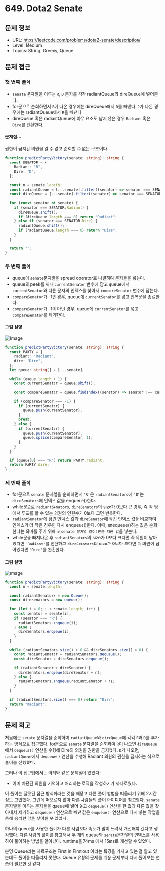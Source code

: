 # 649. Dota2 Senate

## 문제 정보

- URL: https://leetcode.com/problems/dota2-senate/description/
- Level: Medium
- Topics: String, Greedy, Queue

## 문제 접근

### 첫 번째 풀이

- `senate` 문자열을 이루는 `R`, `D` 문자를 각각 radiantQueue와 direQueue에 넣어준다.
- for문으로 순회하면서 `R`이 나온 경우에는 direQueue에서 `D`를 빼낸다. `D`가 나온 경우에는 radiantQueue에서 `R`을 빼낸다.
- direQueue 혹은 radiantQueue에 아무 요소도 남지 않은 경우 `Radiant` 혹은 `Dire`를 반환한다.

#### 문제점...

권한이 금지된 의원을 알 수 없고 순회할 수 없는 구조이다.

```typescript
function predictPartyVictory(senate: string): string {
  const SENATOR = {
    Radiant: "R",
    Dire: "D",
  };

  const n = senate.length;
  const radiantQueue = [...senate].filter((senator) => senator === SENATOR.Radiant);
  const direQueue = [...senate].filter((senator) => senator === SENATOR.Dire);

  for (const senator of senate) {
    if (senator === SENATOR.Radiant) {
      direQueue.shift();
      if (direQueue.length === 0) return "Radiant";
    } else if (senator === SENATOR.Dire) {
      radiantQueue.shift();
      if (radiantQueue.length === 0) return "Dire";
    }
  }

  return "";
}
```

### 두 번째 풀이

- queue에 `senate`문자열을 spread operator로 나열하여 문자들을 넣는다.
- queue의 peek를 꺼내 `currentSenator` 변수에 담고 queue에서 `currentSenator`와 다른 문자의 인덱스를 찾아서 `compareSenator` 변수에 담는다.
- `compareSenator`가 -1인 경우, queue에 `currentSenator`를 넣고 반복문을 종료한다.
- `compareSenator`가 -1이 아닌 경우, queue에 `currentSenator`를 넣고 `compareSenator`를 제거한다.

#### 그림 설명

![Image](https://github.com/user-attachments/assets/1072e560-7069-4cb0-8229-ce5cdb3e2666)

```typescript
function predictPartyVictory(senate: string): string {
  const PARTY = {
    radiant: "Radiant",
    dire: "Dire",
  };
  let queue: string[] = [...senate];

  while (queue.length > 1) {
    const currentSenator = queue.shift();

    const compareSenator = queue.findIndex((senator) => senator !== currentSenator);

    if (compareSenator === -1) {
      if (currentSenator) {
        queue.push(currentSenator);
      }
      break;
    } else {
      if (currentSenator) {
        queue.push(currentSenator);
        queue.splice(compareSenator, 1);
      }
    }
  }

  if (queue[0] === "R") return PARTY.radiant;
  return PARTY.dire;
}
```

### 세 번째 풀이

- for문으로 `senate` 문자열을 순회하면서 `'R'`은 `radiantSenators`에 `'D'`는 `direSenators`에 인덱스 값을 enqueue()한다.
- while문으로 `radiantSenators`, `direSenators`의 size가 0보다 큰 경우, 즉 각 당에서 투표를 할 수 있는 의원의 인원수가 0보다 크면 반복한다.
- `radiantSenator`에 담긴 인덱스 값과 `direSenator`에 담긴 인덱스 값을 비교하여 인덱스가 더 작은 경우만 다시 enqueue()한다. 이때, enequeue()하는 값은 순회한다는 의미를 주기 위해 `n(senate 문자열 길이)만큼 더한 값`을 넣는다.
- while문을 빠져나온 후 `radiantSenators`의 size가 0보다 크다면 즉 의원이 남아있다면 `'Radiant'`를 반환하고 `direSenators`의 size가 0보다 크다면 즉 의원이 남아있다면 `'Dire'`를 봔환한다.

#### 그림 설명

![Image](https://github.com/user-attachments/assets/cd6d154f-d6df-483f-b6e2-fe832ba0cae8)

```typescript
function predictPartyVictory(senate: string): string {
  const n = senate.length;

  const radiantSenators = new Queue();
  const direSenators = new Queue();

  for (let i = 0; i < senate.length; i++) {
    const senator = senate[i];
    if (senator === "R") {
      radiantSenators.enqueue(i);
    } else {
      direSenators.enqueue(i);
    }
  }

  while (radiantSenators.size() > 0 && direSenators.size() > 0) {
    const radiantSenator = radiantSenators.dequeue();
    const direSenator = direSenators.dequeue();

    if (radiantSenator > direSenator) {
      direSenators.enqueue(direSenator + n);
    } else {
      radiantSenators.enqueue(radiantSenator + n);
    }
  }

  if (radiantSenators.size() === 0) return "Dire";
  return "Radiant";
}
```

## 문제 회고

처음에는 `senate` 문자열을 순회하며 `radiantQueue`와 `direQueue`에 각각 `R`과 `D`를 추가하는 방식으로 접근했다. for문으로 `senate` 문자열을 순회하며 `R`이 나오면 `direQueue`에서 `dequeue()` 연산을 수행해 Dire의 의원을 권한을 금지했다. `D`가 나오면, `radiantQueue`에서 `dequeue()` 연산을 수행해 Radiant 의원의 권한을 금지하는 식으로 풀이를 진행했다.

그러나 이 접근법에서는 아래와 같은 문제점이 있었다:

- 이미 차단된 의원을 기억하고 처리하는 로직을 작성하기가 까다로웠다.

이 풀이는 잘못된 접근 방식이라는 것을 깨닫고 다른 풀이 방법을 떠올리기 위해 2시간 정도 고민했다. 그런데 떠오르지 않아 다른 사람들의 풀이 아이디어를 참고했다. `senate` 문자열을 이루는 문자들을 queue에 넣어 놓고 `dequeue()` 연산을 한 값과 다른 값을 찾아내서 제거하고 `dequeue()` 연산으로 빼낸 값은 `enqueue()` 연산으로 다시 넣는 작업을 통해 승리한 당을 찾아낼 수 있었다.

하나의 queue를 사용한 풀이가 다른 사람보다 속도가 많이 느려서 개선해야 겠다고 생각했다. 다른 사람의 풀이를 참고해서 두 개의 queue와 `senate`문자열의 인덱스를 사용하여 풀이하는 방법을 알아냈다. runtime을 74ms 에서 15ms로 개선할 수 있었다.

분명 Queue라는 자료구조는 First in First out 이라는 특징을 가지고 있는 걸 알고 있는데도 풀이를 떠올리지 못했다. Queue 유형의 문제를 쉬운 문제부터 다시 풀어보는 연습이 필요한 것 같다.
